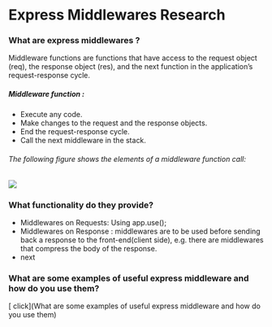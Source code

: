 # Express Middlewares Research

### What are express middlewares ?

 Middleware functions are functions that have access to the request object (req), the response object (res), and the next function in the application’s request-response cycle.

 ##### Middleware function :
* Execute any code.
* Make changes to the request and the response objects.
* End the request-response cycle.
* Call the next middleware in the stack.

###### The following figure shows the elements of a middleware function call:

![](https://camo.githubusercontent.com/6281938f34cb1289b66bb391ea4b2c1078f67484/68747470733a2f2f73657276696e672e70686f746f732e70686f746f626f782e636f6d2f3230333439303939306261373662393566626235353037653838393536613763326335386336343435303061386637666461316339616236353165663066326432323532343835322e6a7067)


### What functionality do they provide?
* Middlewares on Requests: Using app.use();
* Middlewares on Response : middlewares are to be used before sending back a response to the front-end(client side), e.g. there are middlewares that compress the body of the response.
 * next


 ### What are some examples of useful express middleware and how do you use them?

 [ click](What are some examples of useful express middleware and how do you use them)
